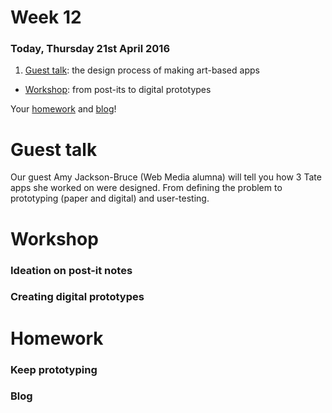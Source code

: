 # Week 12

### Today, Thursday 21st April 2016

1. [Guest talk](#guest-talk): the design process of making art-based apps 
* [Workshop](#workshop): from post-its to digital prototypes

Your [homework](#homework) and [blog](#blog)!


# Guest talk

Our guest Amy Jackson-Bruce (Web Media alumna) will tell you how 3 Tate apps she worked on were designed. From defining the problem to prototyping (paper and digital) and user-testing.

<!--You can download her slides [here](assets/amy-jackson-bruce-presentation.pdf).-->


# Workshop

### Ideation on post-it notes

### Creating digital prototypes 

	
# Homework

### Keep prototyping



### Blog	

